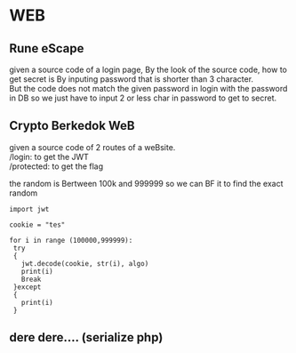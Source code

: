 # WEB
## Rune eScape

given a source code of a login page, By the look of the source code, how to get secret is By inputing password that is shorter than 3 character. 
<Br>But the code does not match the given password in login with the password in DB so we just have to input 2 or less char in password to get to secret.

## Crypto Berkedok WeB

given a source code of 2 routes of a weBsite.
 <Br>/login: to get the JWT
 <Br>/protected: to get the flag

 the random is Bertween 100k and 999999 so we can BF it to find the exact random 
 ```
import jwt

cookie = "tes"

for i in range (100000,999999):
  try
  {
    jwt.decode(cookie, str(i), algo)
    print(i)
    Break
  }except
  {
    print(i)
  }
```

## dere dere.... (serialize php)




